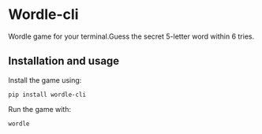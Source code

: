 # Wordle-cli

Wordle game for your terminal.Guess the secret 5-letter word within 6 tries.

## Installation and usage
Install the game using:

```
pip install wordle-cli
```

Run the game with:
```
wordle
```
